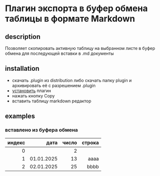 # Плагин экспорта в буфер обмена таблицы в формате Markdown

## description

Позволяет скопировать активную таблицу на выбранном листе в буфер обмена для последующей вставки в .md документы

## installation

- скачать .plugin из distribution либо скачать папку plugin и архивировать её с разрешением .plugin
- [установить](https://r7-consult.ru/r7_faq) плагин
- нажать кнопку Copy
- вставить таблицу markdown редактор

## examples

### вставлено из буфера обмена

|индекс|дата|число|строка|
|-:|-:|-:|-:|
|0||2||
|1|01.01.2025|13|aaaa|
|2|02.01.2025|25|bbbb|
